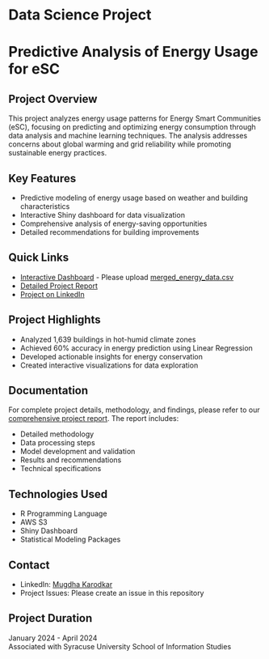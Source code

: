 # Data Science Project
# Predictive Analysis of Energy Usage for eSC

## Project Overview
This project analyzes energy usage patterns for Energy Smart Communities (eSC), focusing on predicting and optimizing energy consumption through data analysis and machine learning techniques. The analysis addresses concerns about global warming and grid reliability while promoting sustainable energy practices.

## Key Features
- Predictive modeling of energy usage based on weather and building characteristics
- Interactive Shiny dashboard for data visualization
- Comprehensive analysis of energy-saving opportunities
- Detailed recommendations for building improvements

## Quick Links
- [Interactive Dashboard](https://mugdha-karodkar.shinyapps.io/IST687_Final_Project/) - Please upload [merged_energy_data.csv](https://github.com/mkarodka/Energy-Usage-Predictive-Analysis-eSC/blob/cc80dc3e7c8921618ef6fe678a1349d37da3ea4b/merged_energy_data.csv)
- [Detailed Project Report](Project-Report.pdf)
- [Project on LinkedIn](https://linkedin.com/in/mugdha-karodkar/details/projects/)

## Project Highlights
- Analyzed 1,639 buildings in hot-humid climate zones
- Achieved 60% accuracy in energy prediction using Linear Regression
- Developed actionable insights for energy conservation
- Created interactive visualizations for data exploration

## Documentation
For complete project details, methodology, and findings, please refer to our [comprehensive project report](Project-Report.pdf). The report includes:
- Detailed methodology
- Data processing steps
- Model development and validation
- Results and recommendations
- Technical specifications

## Technologies Used
- R Programming Language
- AWS S3
- Shiny Dashboard
- Statistical Modeling Packages

## Contact
- LinkedIn: [Mugdha Karodkar](https://linkedin.com/in/mugdha-karodkar/)
- Project Issues: Please create an issue in this repository

## Project Duration
January 2024 - April 2024  
Associated with Syracuse University School of Information Studies
